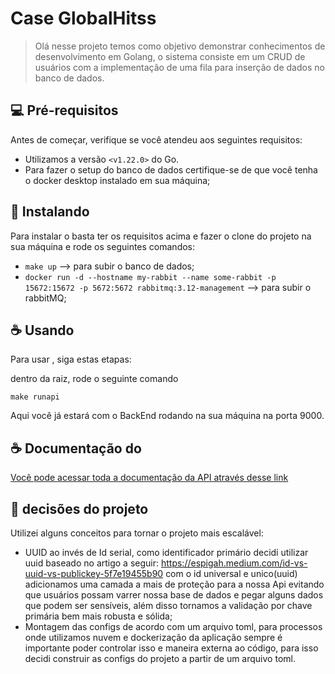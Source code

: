 # Case GlobalHitss

> Olá nesse projeto temos como objetivo demonstrar conhecimentos de desenvolvimento em Golang, 
  o sistema consiste em um CRUD de usuários com a implementação de uma fila para inserção de dados no banco de dados.

## 💻 Pré-requisitos

Antes de começar, verifique se você atendeu aos seguintes requisitos:

- Utilizamos a versão `<v1.22.0>` do Go.
- Para fazer o setup do banco de dados certifique-se de que você tenha o docker desktop instalado em sua máquina;

## 🚀 Instalando <Projeto>

Para instalar o <sistema> basta ter os requisitos acima e fazer o clone do projeto na sua máquina e rode os seguintes comandos: 
- `make up` --> para subir o banco de dados;
- `docker run -d --hostname my-rabbit --name some-rabbit -p 15672:15672 -p 5672:5672 rabbitmq:3.12-management` --> para subir o rabbitMQ;


## ☕ Usando <Sistema>

Para usar <Sistema>, siga estas etapas:

dentro da raiz, rode o seguinte comando

```
make runapi
```
Aqui você já estará com o BackEnd rodando na sua máquina na porta 9000.

## ☕ Documentação do <Sistema>
[Você pode acessar toda a documentação da API através desse link](https://testev3.postman.co/workspace/My-Workspace~c800ff9d-ea5e-47d3-8797-9c92680eea97/documentation/14355244-79440ed2-2693-4e22-8de1-5a587550340d)

## 🚀 decisões do projeto

Utilizei alguns conceitos para tornar o projeto mais escalável: 

- UUID ao invés de Id serial, como identificador primário decidi utilizar uuid baseado no artigo a seguir: https://espigah.medium.com/id-vs-uuid-vs-publickey-5f7e19455b90
  com o id universal e unico(uuid) adicionamos uma camada a mais de proteção para a nossa Api evitando que usuários possam varrer nossa base de dados e pegar alguns dados que podem ser sensíveis, além disso tornamos a validação por chave primária bem mais robusta e sólida;
- Montagem das configs de acordo com um arquivo toml, para processos onde utilizamos nuvem e dockerização da aplicação sempre é importante poder controlar isso e maneira externa ao código, para isso decidi construir as configs do projeto a partir de um arquivo toml.